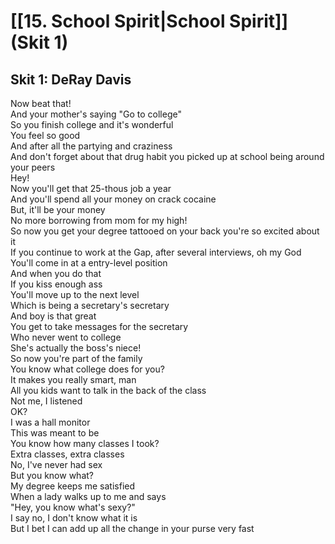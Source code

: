 # [[15. School Spirit|School Spirit]] (Skit 1)

## Skit 1: DeRay Davis

Now beat that!  
And your mother's saying "Go to college"  
So you finish college and it's wonderful  
You feel so good  
And after all the partying and craziness  
And don't forget about that drug habit you picked up at school being around your peers  
Hey!  
Now you'll get that 25-thous job a year  
And you'll spend all your money on crack cocaine  
But, it'll be your money  
No more borrowing from mom for my high!  
So now you get your degree tattooed on your back you're so excited about it  
If you continue to work at the Gap, after several interviews, oh my God  
You'll come in at a entry-level position  
And when you do that  
If you kiss enough ass  
You'll move up to the next level  
Which is being a secretary's secretary  
And boy is that great  
You get to take messages for the secretary  
Who never went to college  
She's actually the boss's niece!  
So now you're part of the family  
You know what college does for you?  
It makes you really smart, man  
All you kids want to talk in the back of the class  
Not me, I listened  
OK?  
I was a hall monitor  
This was meant to be  
You know how many classes I took?  
Extra classes, extra classes  
No, I've never had sex  
But you know what?  
My degree keeps me satisfied  
When a lady walks up to me and says  
"Hey, you know what's sexy?"  
I say no, I don't know what it is  
But I bet I can add up all the change in your purse very fast
